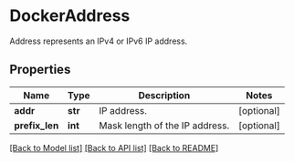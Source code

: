 # DockerAddress

Address represents an IPv4 or IPv6 IP address.

## Properties
Name | Type | Description | Notes
------------ | ------------- | ------------- | -------------
**addr** | **str** | IP address. | [optional] 
**prefix_len** | **int** | Mask length of the IP address. | [optional] 

[[Back to Model list]](../README.md#documentation-for-models) [[Back to API list]](../README.md#documentation-for-api-endpoints) [[Back to README]](../README.md)


